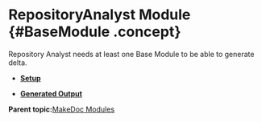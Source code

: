 # RepositoryAnalyst Module {#BaseModule .concept}

Repository Analyst needs at least one Base Module to be able to generate delta.

-   **[Setup](../../modules/rita/setup/index.md)**  

-   **[Generated Output](../../modules/rita/output/index.md)**  


**Parent topic:**[MakeDoc Modules](../../modules/index.md)

